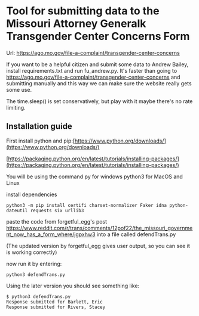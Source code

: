 # Tool for submitting data to the Missouri Attorney Generalk Transgender Center Concerns Form

Url: https://ago.mo.gov/file-a-complaint/transgender-center-concerns

If you want to be a helpful citizen and submit some data to Andrew Bailey, install requirements.txt and run fu_andrew.py. It's faster than going to https://ago.mo.gov/file-a-complaint/transgender-center-concerns and submitting manually and this way we can make sure the website really gets some use.

The time.sleep() is set conservatively, but play with it maybe there's no rate limiting.

## Installation guide

First install python and pip:[https://www.python.org/downloads/](https://www.python.org/downloads/)

[https://packaging.python.org/en/latest/tutorials/installing-packages/](https://packaging.python.org/en/latest/tutorials/installing-packages/)

You will be using the command py for windows python3 for MacOS and Linux

install dependencies

    python3 -m pip install certifi charset-normalizer Faker idna python-dateutil requests six urllib3

paste the code from forgetful\_egg's post https://www.reddit.com/r/trans/comments/12pof22/the_missouri_government_now_has_a_form_where/jgpxhw3 into a file called defendTrans.py

(The updated version by forgetful\_egg gives user output, so you can see it is working correctly)

now run it by entering:

    python3 defendTrans.py

Using the later version you should see something like:

    $ python3 defendTrans.py
    Response submitted for Barlett, Eric
    Response submitted for Rivers, Stacey

